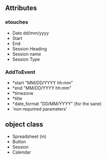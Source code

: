 ## Attributes

### etouches

- Date dd/mm/yyyy
- Start
- End
- Session Heading
- Session name
- Session Type

### AddToEvent

- *start "MM/DD/YYYY hh:mm"
- *end	"MM/DD/YYYY hh:mm"
- *timezone
- *title
- *date_format "DD/MM/YYYY" (for the sane)
- 'non requrired parameters'

## object class

- Spreadsheet (in)
- Button
- Session
- Calendar
